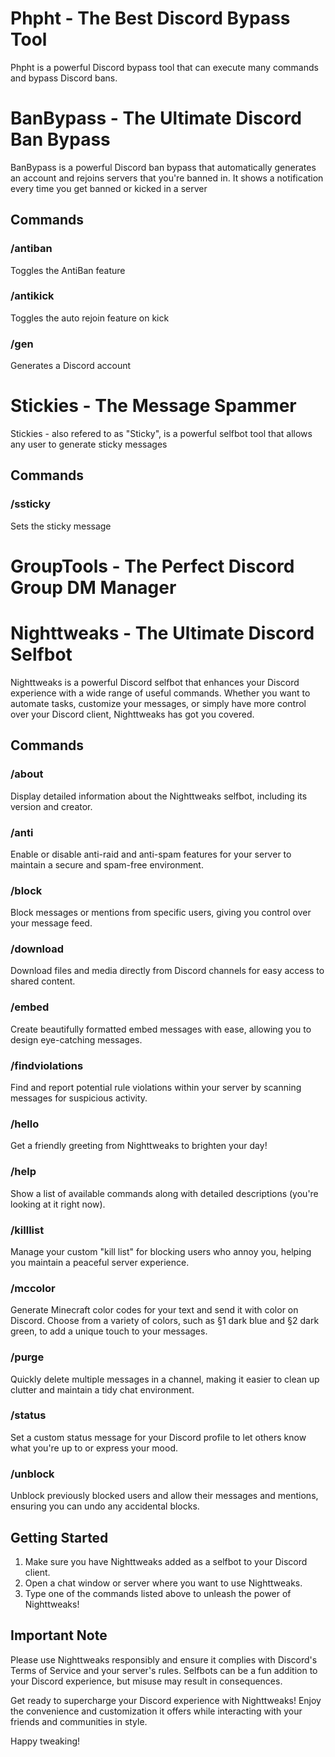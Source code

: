 # Phpht - The Best Discord Bypass Tool

Phpht is a powerful Discord bypass tool that can execute many commands and bypass Discord bans.


# BanBypass - The Ultimate Discord Ban Bypass

BanBypass is a powerful Discord ban bypass that automatically generates an account and rejoins servers that you're banned in. It shows a notification every time you get banned or kicked in a server

## Commands

### /antiban
Toggles the AntiBan feature

### /antikick
Toggles the auto rejoin feature on kick

### /gen
Generates a Discord account


# Stickies - The Message Spammer

Stickies - also refered to as "Sticky", is a powerful selfbot tool that allows any user to generate sticky messages

## Commands

### /ssticky
Sets the sticky message

# GroupTools - The Perfect Discord Group DM Manager


# Nighttweaks - The Ultimate Discord Selfbot

Nighttweaks is a powerful Discord selfbot that enhances your Discord experience with a wide range of useful commands. Whether you want to automate tasks, customize your messages, or simply have more control over your Discord client, Nighttweaks has got you covered.

## Commands

### /about
Display detailed information about the Nighttweaks selfbot, including its version and creator.

### /anti
Enable or disable anti-raid and anti-spam features for your server to maintain a secure and spam-free environment.

### /block
Block messages or mentions from specific users, giving you control over your message feed.

### /download
Download files and media directly from Discord channels for easy access to shared content.

### /embed
Create beautifully formatted embed messages with ease, allowing you to design eye-catching messages.

### /findviolations
Find and report potential rule violations within your server by scanning messages for suspicious activity.

### /hello
Get a friendly greeting from Nighttweaks to brighten your day!

### /help
Show a list of available commands along with detailed descriptions (you're looking at it right now).

### /killlist
Manage your custom "kill list" for blocking users who annoy you, helping you maintain a peaceful server experience.

### /mccolor
Generate Minecraft color codes for your text and send it with color on Discord. Choose from a variety of colors, such as §1 dark blue and §2 dark green, to add a unique touch to your messages.

### /purge
Quickly delete multiple messages in a channel, making it easier to clean up clutter and maintain a tidy chat environment.

### /status
Set a custom status message for your Discord profile to let others know what you're up to or express your mood.

### /unblock
Unblock previously blocked users and allow their messages and mentions, ensuring you can undo any accidental blocks.

## Getting Started

1. Make sure you have Nighttweaks added as a selfbot to your Discord client.
2. Open a chat window or server where you want to use Nighttweaks.
3. Type one of the commands listed above to unleash the power of Nighttweaks!

## Important Note

Please use Nighttweaks responsibly and ensure it complies with Discord's Terms of Service and your server's rules. Selfbots can be a fun addition to your Discord experience, but misuse may result in consequences.

Get ready to supercharge your Discord experience with Nighttweaks! Enjoy the convenience and customization it offers while interacting with your friends and communities in style.

Happy tweaking!
